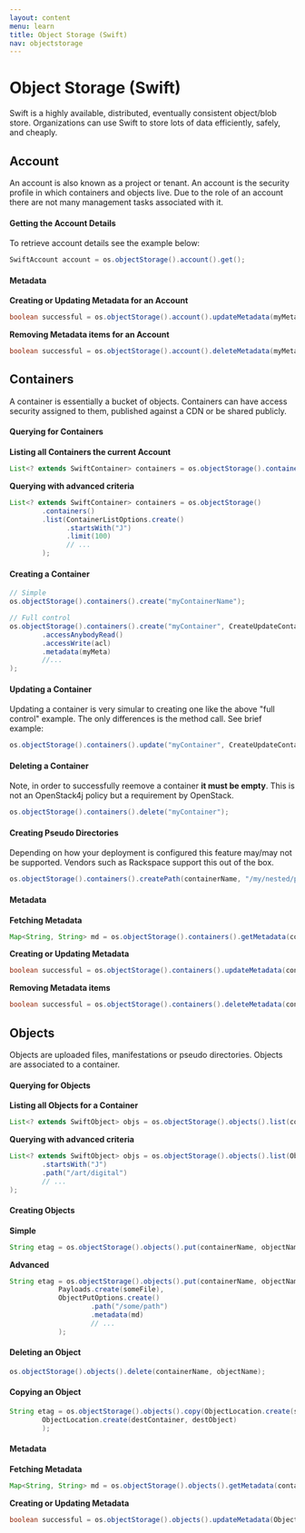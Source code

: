 ```yaml
---
layout: content
menu: learn
title: Object Storage (Swift)
nav: objectstorage
---
```


# Object Storage (Swift)

Swift is a highly available, distributed, eventually consistent object/blob store. Organizations can use Swift to store lots of data efficiently, safely, and cheaply.

## Account

An account is also known as a project or tenant.  An account is the security profile in which containers and objects live.  Due to the role of an account there are not many management tasks associated with it.

#### Getting the Account Details

To retrieve account details see the example below:

```java
SwiftAccount account = os.objectStorage().account().get();
```

#### Metadata

**Creating or Updating Metadata for an Account**

```java
boolean successful = os.objectStorage().account().updateMetadata(myMetadataMap);
```
 
**Removing Metadata items for an Account**

```java
boolean successful = os.objectStorage().account().deleteMetadata(myMetadataMap);
```

## Containers

A container is essentially a bucket of objects.  Containers can have access security assigned to them, published against a CDN or be shared publicly.

#### Querying for Containers

**Listing all Containers the current Account**

```java
List<? extends SwiftContainer> containers = os.objectStorage().containers().list();
```

**Querying with advanced criteria**

```java
List<? extends SwiftContainer> containers = os.objectStorage()
        .containers()
        .list(ContainerListOptions.create()
              .startsWith("J")
              .limit(100)
              // ...
        );
```

#### Creating a Container

```java
// Simple
os.objectStorage().containers().create("myContainerName");

// Full control
os.objectStorage().containers().create("myContainer", CreateUpdateContainerOptions.create()
        .accessAnybodyRead()
        .accessWrite(acl)
        .metadata(myMeta)
        //...
);
```

#### Updating a Container

Updating a container is very simular to creating one like the above "full control" example.  The only differences is the 
method call.  See brief example:

```java
os.objectStorage().containers().update("myContainer", CreateUpdateContainerOptions);
```

#### Deleting a Container

Note, in order to successfully reemove a container **it must be empty**.  This is not an OpenStack4j policy but a requirement by OpenStack.

```java
os.objectStorage().containers().delete("myContainer");
```

#### Creating Pseudo Directories

Depending on how your deployment is configured this feature may/may not be supported.  Vendors such as Rackspace support this out of the box.  

```java
os.objectStorage().containers().createPath(containerName, "/my/nested/path");
```

#### Metadata

**Fetching Metadata**

```java
Map<String, String> md = os.objectStorage().containers().getMetadata(containerName);
```

**Creating or Updating Metadata**

```java
boolean successful = os.objectStorage().containers().updateMetadata(containerName, myMetadataMap);
```

**Removing Metadata items**

```java
boolean successful = os.objectStorage().containers().deleteMetadata(containerName, myMetadataMap);
```
	
## Objects

Objects are uploaded files, manifestations or pseudo directories.  Objects are associated to a container.

#### Querying for Objects

**Listing all Objects for a Container**

```java
List<? extends SwiftObject> objs = os.objectStorage().objects().list(containerName);
```
	
**Querying with advanced criteria**

```java
List<? extends SwiftObject> objs = os.objectStorage().objects().list(ObjectListOptions.create()
        .startsWith("J")
        .path("/art/digital")
        // ...
);
```

#### Creating Objects

**Simple**

```java
String etag = os.objectStorage().objects().put(containerName, objectName, Payloads.create(someFile));
```

**Advanced**

```java
String etag = os.objectStorage().objects().put(containerName, objectName, 
            Payloads.create(someFile), 
            ObjectPutOptions.create()
                    .path("/some/path")
                    .metadata(md)
                    // ...
            );
```

#### Deleting an Object

```java
os.objectStorage().objects().delete(containerName, objectName);
```

#### Copying an Object

```java
String etag = os.objectStorage().objects().copy(ObjectLocation.create(srcContainer, srcObject)
        ObjectLocation.create(destContainer, destObject)
        );
```

#### Metadata

**Fetching Metadata**

```java
Map<String, String> md = os.objectStorage().objects().getMetadata(containerName, objectName);
```

**Creating or Updating Metadata**

```java
boolean successful = os.objectStorage().objects().updateMetadata(ObjectLocation.create(containerName, objectName), myMetadataMap);
```
